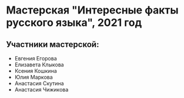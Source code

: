 # Мастерская "Интересные факты русского языка", 2021 год

## Участники мастерской:
* Евгения Егорова
* Елизавета Клыкова
* Ксения Кошкина
* Юлия Маркова
* Анастасия Скутина
* Анастасия Чижикова
